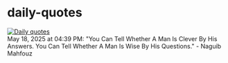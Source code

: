 # daily-quotes
[![Daily quotes](https://github.com/ceepu8/daily-quotes/actions/workflows/daily-quote.yml/badge.svg)](https://github.com/ceepu8/daily-quotes/actions/workflows/daily-quote.yml)<br/>
May 18, 2025 at 04:39 PM: "You Can Tell Whether A Man Is Clever By His Answers. You Can Tell Whether A Man Is Wise By His Questions." - Naguib Mahfouz
